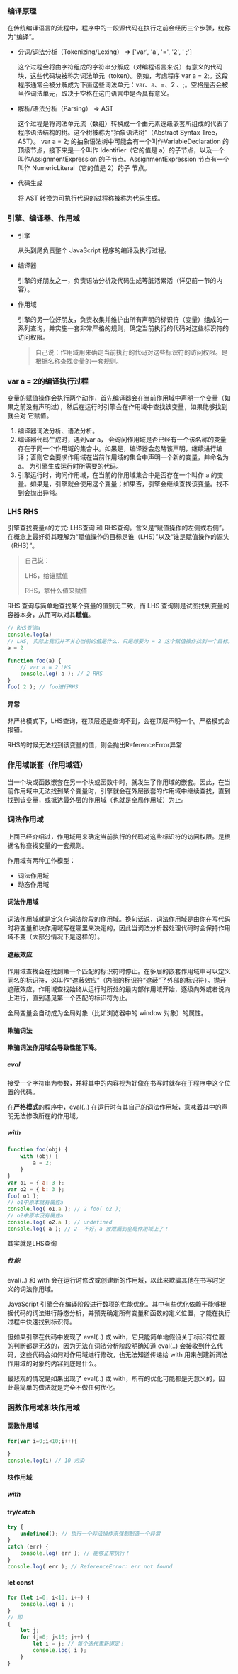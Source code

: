 ### 编译原理

在传统编译语言的流程中，程序中的一段源代码在执行之前会经历三个步骤，统称为“编译”。

- 分词/词法分析（Tokenizing/Lexing） => ['var', 'a', '=', '2', ' ;']

  这个过程会将由字符组成的字符串分解成（对编程语言来说）有意义的代码块，这些代码块被称为词法单元（token）。例如，考虑程序 var a = 2;。这段程序通常会被分解成为下面这些词法单元：var、a、=、2 、;。空格是否会被当作词法单元，取决于空格在这门语言中是否具有意义。

- 解析/语法分析（Parsing） => AST

  这个过程是将词法单元流（数组）转换成一个由元素逐级嵌套所组成的代表了程序语法结构的树。这个树被称为“抽象语法树”（Abstract Syntax Tree，AST）。 var a = 2; 的抽象语法树中可能会有一个叫作VariableDeclaration 的顶级节点，接下来是一个叫作 Identifier（它的值是 a）的子节点，以及一个叫作AssignmentExpression 的子节点。AssignmentExpression 节点有一个叫作 NumericLiteral（它的值是 2）的子 节点。

- 代码生成

  将 AST 转换为可执行代码的过程称被称为代码生成。



### 引擎、编译器、作用域

- 引擎

  从头到尾负责整个 JavaScript 程序的编译及执行过程。

- 编译器

  引擎的好朋友之一，负责语法分析及代码生成等脏活累活（详见前一节的内容）。

- 作用域

  引擎的另一位好朋友，负责收集并维护由所有声明的标识符（变量）组成的一系列查询，并实施一套非常严格的规则，确定当前执行的代码对这些标识符的访问权限。

  > 自己说：作用域用来确定当前执行的代码对这些标识符的访问权限。是根据名称查找变量的一套规则。

  

### var a = 2的编译执行过程

变量的赋值操作会执行两个动作，首先编译器会在当前作用域中声明一个变量（如 果之前没有声明过），然后在运行时引擎会在作用域中查找该变量，如果能够找到就会对 它赋值。

1. 编译器词法分析、语法分析。
2. 编译器代码生成时，遇到var a， 会询问作用域是否已经有一个该名称的变量存在于同一个作用域的集合中。如果是，编译器会忽略该声明，继续进行编译；否则它会要求作用域在当前作用域的集合中声明一个新的变量，并命名为 a。 为引擎生成运行时所需要的代码。
3. 引擎运行时，询问作用域，在当前的作用域集合中是否存在一个叫作 a 的变量。如果是，引擎就会使用这个变量；如果否，引擎会继续查找该变量。找不到会抛出异常。



### LHS RHS

引擎查找变量a的方式: LHS查询 和 RHS查询。含义是“赋值操作的左侧或右侧”。在概念上最好将其理解为“赋值操作的目标是谁（LHS）”以及“谁是赋值操作的源头（RHS）”。 

> 自己说：
>
> LHS，给谁赋值
>
> RHS，拿什么值来赋值

RHS 查询与简单地查找某个变量的值别无二致，而 LHS 查询则是试图找到变量的容器本身，从而可以对其**赋值**。

```js
// RHS查询a
console.log(a)
// LHS, 实际上我们并不关心当前的值是什么，只是想要为 = 2 这个赋值操作找到一个目标。
a = 2
```

```js
function foo(a) { 
    // var a = 2 LHS
    console.log( a ); // 2 RHS 
}
foo( 2 ); // foo进行RHS
```

#### 异常

非严格模式下，LHS查询，在顶层还是查询不到，会在顶层声明一个。严格模式会报错。

RHS的时候无法找到该变量的值，则会抛出ReferenceError异常



### 作用域嵌套（作用域链）

当一个块或函数嵌套在另一个块或函数中时，就发生了作用域的嵌套。因此，在当前作用域中无法找到某个变量时，引擎就会在外层嵌套的作用域中继续查找，直到找到该变量，或抵达最外层的作用域（也就是全局作用域）为止。



### 词法作用域

上面已经介绍过，作用域用来确定当前执行的代码对这些标识符的访问权限。是根据名称查找变量的一套规则。

作用域有两种工作模型：

- 词法作用域
- 动态作用域

#### 词法作用域

词法作用域就是定义在词法阶段的作用域。换句话说，词法作用域是由你在写代码时将变量和块作用域写在哪里来决定的，因此当词法分析器处理代码时会保持作用域不变（大部分情况下是这样的）。

#### 遮蔽效应

作用域查找会在找到第一个匹配的标识符时停止。在多层的嵌套作用域中可以定义同名的标识符，这叫作“遮蔽效应”（内部的标识符“遮蔽”了外部的标识符）。抛开遮蔽效应，作用域查找始终从运行时所处的最内部作用域开始，逐级向外或者说向上进行，直到遇见第一个匹配的标识符为止。

全局变量会自动成为全局对象（比如浏览器中的 window 对象）的属性。

#### 欺骗词法

**欺骗词法作用域会导致性能下降。** 

##### eval

接受一个字符串为参数，并将其中的内容视为好像在书写时就存在于程序中这个位置的代码。

在**严格模式**的程序中，eval(..) 在运行时有其自己的词法作用域，意味着其中的声明无法修改所在的作用域。

##### with

```js
function foo(obj) {
	with (obj) { 
        a = 2; 
    } 
}
var o1 = { a: 3 };
var o2 = { b: 3 };
foo( o1 ); 
// o1中原本就有属性a
console.log( o1.a ); // 2 foo( o2 ); 
// o2中原本没有属性a
console.log( o2.a ); // undefined 
console.log( a ); // 2——不好，a 被泄漏到全局作用域上了！
```

其实就是LHS查询

##### 性能

eval(..) 和 with 会在运行时修改或创建新的作用域，以此来欺骗其他在书写时定义的词法作用域。

JavaScript 引擎会在编译阶段进行数项的性能优化。其中有些优化依赖于能够根据代码的词法进行静态分析，并预先确定所有变量和函数的定义位置，才能在执行过程中快速找到标识符。 

但如果引擎在代码中发现了 eval(..) 或 with，它只能简单地假设关于标识符位置的判断都是无效的，因为无法在词法分析阶段明确知道 eval(..) 会接收到什么代码，这些代码会如何对作用域进行修改，也无法知道传递给 with 用来创建新词法作用域的对象的内容到底是什么。

最悲观的情况是如果出现了 eval(..) 或 with，所有的优化可能都是无意义的，因此最简单的做法就是完全不做任何优化。



### 函数作用域和块作用域

#### 函数作用域

```js
for(var i=0;i<10;i++){

}
console.log(i) // 10 污染
```



#### 块作用域

##### with

#### try/catch

```js
try {
	undefined(); // 执行一个非法操作来强制制造一个异常
}
catch (err) {
	console.log( err ); // 能够正常执行！
}
console.log( err ); // ReferenceError: err not found
```

#### let const

```js
for (let i=0; i<10; i++) {
	console.log( i );
}
// 即
{
	let j;
	for (j=0; j<10; j++) {
		let i = j; // 每个迭代重新绑定！
		console.log( i );
	}
}
```



